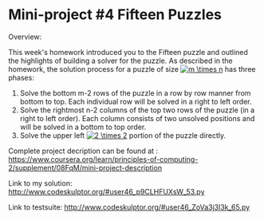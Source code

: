 # Mini-project #4 Fifteen Puzzles

Overview:

This week's homework introduced you to the Fifteen puzzle and outlined the highlights of building a solver for the puzzle. As described in the homework, the solution process for a puzzle of size <a href="https://www.codecogs.com/eqnedit.php?latex=m&space;\times&space;n" target="_blank"><img src="https://latex.codecogs.com/gif.latex?m&space;\times&space;n" title="m \times n" /></a> has three phases:

1. Solve the bottom m-2 rows of the puzzle in a row by row manner from bottom to top. Each individual row will be solved in a right to left order.
2. Solve the rightmost n-2 columns of the top two rows of the puzzle (in a right to left order). Each column consists of two unsolved positions and will be solved in a bottom to top order.
3. Solve the upper left <a href="https://www.codecogs.com/eqnedit.php?latex=2&space;\times&space;2" target="_blank"><img src="https://latex.codecogs.com/gif.latex?2&space;\times&space;2" title="2 \times 2" /></a> portion of the puzzle directly.

Complete project decription can be found at : 
<https://www.coursera.org/learn/principles-of-computing-2/supplement/08FqM/mini-project-description>

Link to my solution:
<http://www.codeskulptor.org/#user46_p9CLHFUXsW_53.py>

Link to testsuite:
<http://www.codeskulptor.org/#user46_ZoVa3j3l3k_65.py>